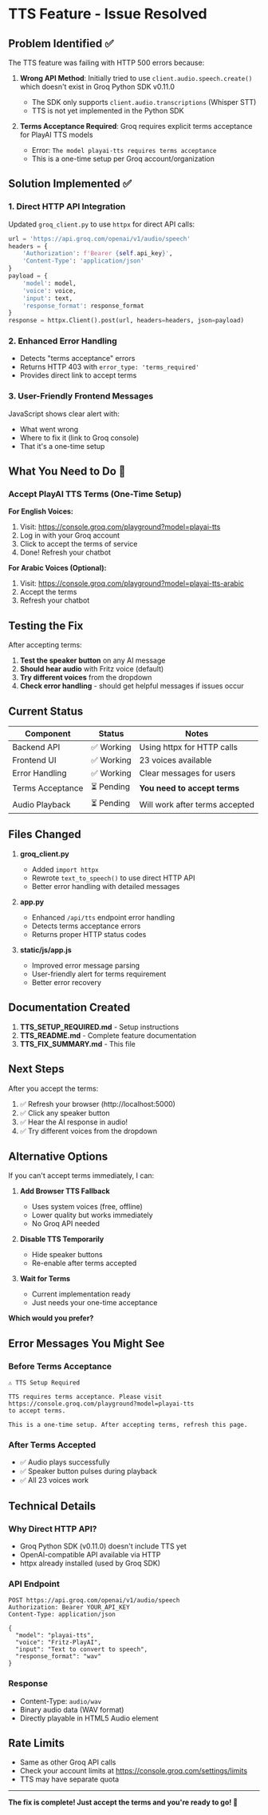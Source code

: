 # TTS Feature - Issue Resolved

## Problem Identified ✅

The TTS feature was failing with HTTP 500 errors because:

1. **Wrong API Method**: Initially tried to use `client.audio.speech.create()` which doesn't exist in Groq Python SDK v0.11.0
   - The SDK only supports `client.audio.transcriptions` (Whisper STT)
   - TTS is not yet implemented in the Python SDK

2. **Terms Acceptance Required**: Groq requires explicit terms acceptance for PlayAI TTS models
   - Error: `The model playai-tts requires terms acceptance`
   - This is a one-time setup per Groq account/organization

## Solution Implemented ✅

### 1. Direct HTTP API Integration
Updated `groq_client.py` to use `httpx` for direct API calls:
```python
url = 'https://api.groq.com/openai/v1/audio/speech'
headers = {
    'Authorization': f'Bearer {self.api_key}',
    'Content-Type': 'application/json'
}
payload = {
    'model': model,
    'voice': voice,
    'input': text,
    'response_format': response_format
}
response = httpx.Client().post(url, headers=headers, json=payload)
```

### 2. Enhanced Error Handling
- Detects "terms acceptance" errors
- Returns HTTP 403 with `error_type: 'terms_required'`
- Provides direct link to accept terms

### 3. User-Friendly Frontend Messages
JavaScript shows clear alert with:
- What went wrong
- Where to fix it (link to Groq console)
- That it's a one-time setup

## What You Need to Do 🎯

### Accept PlayAI TTS Terms (One-Time Setup)

**For English Voices:**
1. Visit: https://console.groq.com/playground?model=playai-tts
2. Log in with your Groq account
3. Click to accept the terms of service
4. Done! Refresh your chatbot

**For Arabic Voices (Optional):**
1. Visit: https://console.groq.com/playground?model=playai-tts-arabic
2. Accept the terms
3. Refresh your chatbot

## Testing the Fix

After accepting terms:

1. **Test the speaker button** on any AI message
2. **Should hear audio** with Fritz voice (default)
3. **Try different voices** from the dropdown
4. **Check error handling** - should get helpful messages if issues occur

## Current Status

| Component | Status | Notes |
|-----------|--------|-------|
| Backend API | ✅ Working | Using httpx for HTTP calls |
| Frontend UI | ✅ Working | 23 voices available |
| Error Handling | ✅ Working | Clear messages for users |
| Terms Acceptance | ⏳ Pending | **You need to accept terms** |
| Audio Playback | ⏳ Pending | Will work after terms accepted |

## Files Changed

1. **groq_client.py**
   - Added `import httpx`
   - Rewrote `text_to_speech()` to use direct HTTP API
   - Better error handling with detailed messages

2. **app.py**
   - Enhanced `/api/tts` endpoint error handling
   - Detects terms acceptance errors
   - Returns proper HTTP status codes

3. **static/js/app.js**
   - Improved error message parsing
   - User-friendly alert for terms requirement
   - Better error recovery

## Documentation Created

1. **TTS_SETUP_REQUIRED.md** - Setup instructions
2. **TTS_README.md** - Complete feature documentation
3. **TTS_FIX_SUMMARY.md** - This file

## Next Steps

After you accept the terms:

1. ✅ Refresh your browser (http://localhost:5000)
2. ✅ Click any speaker button
3. ✅ Hear the AI response in audio!
4. ✅ Try different voices from the dropdown

## Alternative Options

If you can't accept terms immediately, I can:

1. **Add Browser TTS Fallback**
   - Uses system voices (free, offline)
   - Lower quality but works immediately
   - No Groq API needed

2. **Disable TTS Temporarily**
   - Hide speaker buttons
   - Re-enable after terms accepted

3. **Wait for Terms**
   - Current implementation ready
   - Just needs your one-time acceptance

**Which would you prefer?**

## Error Messages You Might See

### Before Terms Acceptance
```
⚠️ TTS Setup Required

TTS requires terms acceptance. Please visit 
https://console.groq.com/playground?model=playai-tts 
to accept terms.

This is a one-time setup. After accepting terms, refresh this page.
```

### After Terms Accepted
- ✅ Audio plays successfully
- ✅ Speaker button pulses during playback
- ✅ All 23 voices work

## Technical Details

### Why Direct HTTP API?
- Groq Python SDK (v0.11.0) doesn't include TTS yet
- OpenAI-compatible API available via HTTP
- httpx already installed (used by Groq SDK)

### API Endpoint
```
POST https://api.groq.com/openai/v1/audio/speech
Authorization: Bearer YOUR_API_KEY
Content-Type: application/json

{
  "model": "playai-tts",
  "voice": "Fritz-PlayAI",
  "input": "Text to convert to speech",
  "response_format": "wav"
}
```

### Response
- Content-Type: `audio/wav`
- Binary audio data (WAV format)
- Directly playable in HTML5 Audio element

## Rate Limits

- Same as other Groq API calls
- Check your account limits at https://console.groq.com/settings/limits
- TTS may have separate quota

---

**The fix is complete! Just accept the terms and you're ready to go! 🎉**
